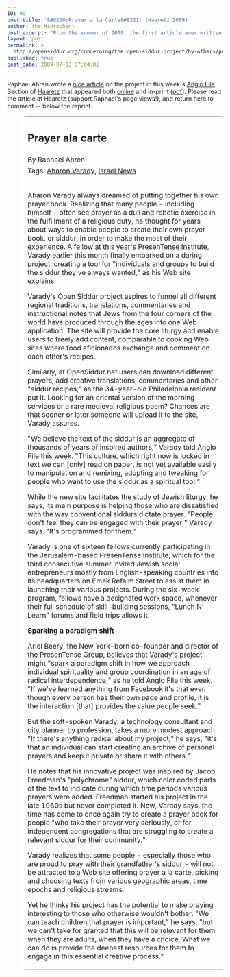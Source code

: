```yaml
---
ID: 99
post_title: '&#8220;Prayer a la Carte&#8221; (Haaretz 2009)'
author: the Hierophant
post_excerpt: "From the summer of 2009, the first article ever written about our project, the Open Siddur, in the pages of Ha'aretz. By Raphael Ahren."
layout: post
permalink: >
  http://opensiddur.org/concerning/the-open-siddur-project/by-others/prayer-ala-carte/
published: true
post_date: 2009-07-03 07:04:02
---
```

Raphael Ahren wrote a <a href="http://web.archive.org/web/20090811023431/http://www.haaretz.com:80/hasen/spages/1097532.html">nice article</a> on the project in this week's <a href="http://web.archive.org/web/20100421232533/http://www.haaretz.com:80/hasen/pages/LiArt.jhtml?contrassID=2&amp;subContrassID=16&amp;sbSubContrassID=0">Anglo File</a> Section of <a href="http://www.haaretz.com">Haaretz</a> that appeared both <a href="http://web.archive.org/web/20090811023431/http://www.haaretz.com:80/hasen/spages/1097532.html">online</a> and in-print (<a href="http://opensiddur.org/wp-content/uploads/2009/07/Prayer-Ala-Carte-Raphael-Ahren-Haaretz-2009.07.03.pdf">pdf</a>). Please read the article at Haaretz (support Raphael's page views!), and return here to comment -- below the reprint.

<blockquote>
<table border="0" cellspacing="0" cellpadding="0">
<tbody>
<tr>
<td class="t18B" colspan="2" valign="top">
<h2><strong>Prayer ala carte</strong></h2>
<strong>
</strong></td>
</tr>
<tr>
<td class="t11B" colspan="2" valign="top">By Raphael Ahren</td>
</tr>
<tr>
<td colspan="2" height="1"><span dir="ltr"><span class="tagTitle">Tags: </span><span><a class="tagsText" onmouseover="this.className=&#039;tagBack tagsTextOver&#039;" onmouseout="this.className=&#039;tagsText&#039;" href="http://web.archive.org/web/20090708012146/http://www.haaretz.com:80/hasen/pages/tags/index.jhtml?tag=Aharon+Varady" target="_top">Aharon Varady</a></span><span>, <a class="tagsText" onmouseover="this.className=&#039;tagBack tagsTextOver&#039;" onmouseout="this.className=&#039;tagsText&#039;" href="http://www.haaretz.com/prayer-ala-carte-1.279328" target="_top">Israel News</a></span><p /></td>
</tr>
<tr>
<td colspan="2" height="15"></td>
</tr>
<tr>
<td>Aharon Varady always dreamed of putting together his own prayer book. Realizing that many people - including himself - often see prayer as a dull and robotic exercise in the fulfillment of a religious duty, he thought for years about ways to enable people to create their own prayer book, or siddur, in order to make the most of their experience. A fellow at this year's PresenTense Institute, Varady earlier this month finally embarked on a daring project, creating a tool for "individuals and groups to build the siddur they've always wanted," as his Web site explains.

Varady's Open Siddur project aspires to funnel all different regional traditions, translations, commentaries and instructional notes that Jews from the four corners of the world have produced through the ages into one Web application. The site will provide the core liturgy and enable users to freely add content, comparable to cooking Web sites where food aficionados exchange and comment on each other's recipes.

Similarly, at OpenSiddur.net users can download different prayers, add creative translations, commentaries and other "siddur recipes," as the 34-year-old Philadelphia resident put it. Looking for an oriental version of the morning services or a rare medieval religious poem? Chances are that sooner or later someone will upload it to the site, Varady assures.

"We believe the text of the siddur is an aggregate of thousands of years of inspired authors," Varady told Anglo File this week. "This culture, which right now is locked in text we can [only] read on paper, is not yet available easily to manipulation and remixing, adopting and tweaking for people who want to use the siddur as a spiritual tool."

While the new site facilitates the study of Jewish liturgy, he says, its main purpose is helping those who are dissatisfied with the way conventional siddurs dictate prayer. "People don't feel they can be engaged with their prayer," Varady says. "It's programmed for them."

Varady is one of sixteen fellows currently participating in the Jerusalem-based PresenTense Institute, which for the third consecutive summer invited Jewish social entrepreneurs mostly from English-speaking countries into its headquarters on Emek Refaim Street to assist them in launching their various projects. During the six-week program, fellows have a designated work space, whenever their full schedule of skill-building sessions, "Lunch N' Learn" forums and field trips allows it.

<strong>Sparking a paradigm shift</strong>

Ariel Beery, the New York-born co-founder and director of the PresenTense Group, believes that Varady's project might "spark a paradigm shift in how we approach individual spirituality and group coordination in an age of radical interdependence," as he told Anglo File this week. "If we've learned anything from Facebook it's that even though every person has their own page and profile, it is the interaction [that] provides the value people seek."

But the soft-spoken Varady, a technology consultant and city planner by profession, takes a more modest approach. "If there's anything radical about my project," he says, "it's that an individual can start creating an archive of personal prayers and keep it private or share it with others."

He notes that his innovative project was inspired by Jacob Freedman's "polychrome" siddur, which color coded parts of the text to indicate during which time periods various prayers were added. Freedman started his project in the late 1960s but never completed it. Now, Varady says, the time has come to once again try to create a prayer book for people "who take their prayer very seriously, or for independent congregations that are struggling to create a relevant siddur for their community."

Varady realizes that some people - especially those who are proud to pray with their grandfather's siddur - will not be attracted to a Web site offering prayer a la carte, picking and choosing texts from various geographic areas, time epochs and religious streams.

Yet he thinks his project has the potential to make praying interesting to those who otherwise wouldn't bother. "We can teach children that prayer is important," he says, "but we can't take for granted that this will be relevant for them when they are adults, when they have a choice. What we can do is provide the deepest resources for them to engage in this essential creative process."</td>
</tr>
</tbody></tbody></table>
</blockquote>
